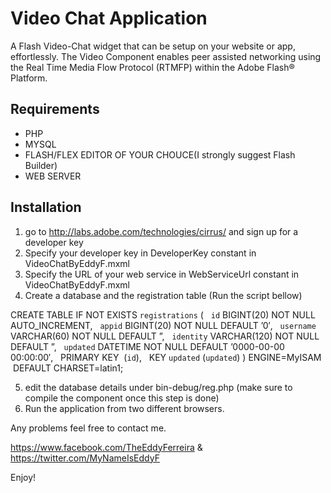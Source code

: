 
# Video Chat Application

A Flash Video-Chat widget that can be setup on your website or app, effortlessly.
The Video Component enables peer assisted networking using the Real Time Media Flow Protocol (RTMFP) within the Adobe Flash® Platform.

## Requirements

* PHP
* MYSQL
* FLASH/FLEX EDITOR OF YOUR CHOUCE(I strongly suggest Flash Builder)
* WEB SERVER

## Installation

1. go to http://labs.adobe.com/technologies/cirrus/  and sign up for a developer key
2. Specify your developer key in DeveloperKey constant in VideoChatByEddyF.mxml
3. Specify the URL of your web service in WebServiceUrl constant in VideoChatByEddyF.mxml
4. Create a database and the registration table (Run the script bellow)

CREATE TABLE IF NOT EXISTS `registrations` (
  `id` BIGINT(20) NOT NULL AUTO_INCREMENT,
  `appid` BIGINT(20) NOT NULL DEFAULT ’0′,
  `username` VARCHAR(60) NOT NULL DEFAULT ”,
  `identity` VARCHAR(120) NOT NULL DEFAULT ”,
  `updated` DATETIME NOT NULL DEFAULT ’0000-00-00 00:00:00′,
  PRIMARY KEY  (`id`),
  KEY `updated` (`updated`)
) ENGINE=MyISAM  DEFAULT CHARSET=latin1;

5. edit the database details under bin-debug/reg.php (make sure to compile the component once this step is done)
6. Run the application from two different browsers. 

Any problems feel free to contact me.

https://www.facebook.com/TheEddyFerreira & https://twitter.com/MyNameIsEddyF

Enjoy!